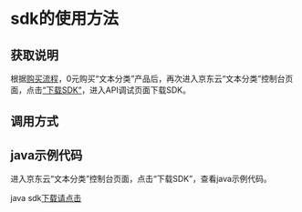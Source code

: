 # **sdk的使用方法**

## 获取说明 
根据[购买流程](../Pricing/Purchase-Process.md)，0元购买“文本分类”产品后，再次进入京东云“文本分类”控制台页面，点击[“下载SDK”](https://jdai.oss.cn-north-1.jcloudcs.com/aisdk/sdk/java.zip)，进入API调试页面下载SDK。

## 调用方式

## java示例代码
进入京东云“文本分类”控制台页面，点击“下载SDK”，查看java示例代码。

java sdk[下载请点击](https://jdai.oss.cn-north-1.jcloudcs.com/aisdk/sdk/java.zip)

